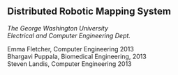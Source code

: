 Distributed Robotic Mapping System  
---------------  
  
  
*The George Washington University*  
*Electrical and Computer Engineering Dept.*  
    
Emma Fletcher, Computer Engineering 2013  
Bhargavi Puppala, Biomedical Engineering, 2013  
Steven Landis, Computer Engineering 2013  
